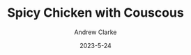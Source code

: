 ---
layout: recipe-page
permalink: /recipes/spicy-chicken-with-couscous/
gallery: true
title: Spicy Chicken with Couscous
description: 
thumbnail: 
author: Andrew Clarke
date: 2023-5-24

category: Unlabeled
cuisine: Unlabeled
college: true
preptime: 30
resttime: 0
cooktime: 30
servings: 1

ingredients:
- 1 tbsp curry paste
- 1 tbsp mango chutney
- 1/2 tsp turmeric
- 1 serving salt (to taste)
- 50 ml olive oil
- 4 chicken breasts
- 300 g couscous
- 350 ml vegetable stock
- Optional- Pomegranate seeds
- Optional- Coriander
instructions:
- To make a marinade for your chicken, add the curry paste, chutney, turmeric, salt and olive oil to a bowl and mix it well.
- Cut each chicken breast in half before adding to the marinade. Stir well until all of the chicken is covered.
- Leave the chicken aside for at least 20 minutes - ideally in the fridge overnight.
- Heat a grill pan over medium heat and lay out your chicken pieces. Grill the chicken pieces for 5-6 minutes on each side, or until golden and slightly charred.
- Meanwhile, place the couscous in a big bowl and carefully pour in the boiling vegetable stock. Cover the bowl with a lid and leave to the couscous to soak for around 5 minutes.
- Fluff your couscous with a fork and add any extras you want. Pomegranate seeds are great for a color and flavor.
- Divide your couscous into 4 containers before topping with two pieces of marinated chicken. Finish the dish with a sprinkle of coriander.
tips:
---